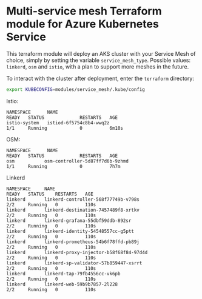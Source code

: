 # Multi-service mesh Terraform module for Azure Kubernetes Service

This terraform module will deploy an AKS cluster with your Service Mesh of choice, simply by setting the variable `service_mesh_type`. Possible values: `linkerd`, `osm` and `istio`, with a plan to support more meshes in the future.

To interact with the cluster after deployment, enter the `terraform` directory:

```bash
export KUBECONFIG=modules/service_mesh/.kube/config 
```

Istio:

```console
NAMESPACE      NAME                                                  READY   STATUS             RESTARTS   AGE
istio-system   istiod-6f5754c8b4-wwq2z                               1/1     Running            0          6m10s
```

OSM:

```console
NAMESPACE      NAME                                                  READY   STATUS             RESTARTS   AGE
osm           osm-controller-5d87ff7d6b-9zhmd                       1/1     Running            0          7h7m
```

Linkerd

```console
NAMESPACE     NAME                                                  READY   STATUS    RESTARTS   AGE
linkerd       linkerd-controller-568f77749b-v798s                   2/2     Running   0          110s
linkerd       linkerd-destination-7457489f8-xrtkv                   2/2     Running   0          110s
linkerd       linkerd-grafana-55dbf59ddb-892sr                      2/2     Running   0          110s
linkerd       linkerd-identity-54548557cc-g5ptt                     2/2     Running   0          110s
linkerd       linkerd-prometheus-54b6f78ffd-pb89j                   2/2     Running   0          110s
linkerd       linkerd-proxy-injector-b58f68f84-97d4d                2/2     Running   0          110s
linkerd       linkerd-sp-validator-57b859447-xsrrt                  2/2     Running   0          110s
linkerd       linkerd-tap-79fb4556cc-vk6pb                          2/2     Running   0          110s
linkerd       linkerd-web-59b9b7857-2l228                           2/2     Running   0          110s
```